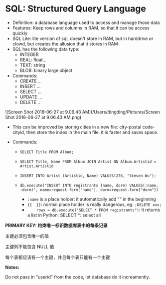# SQL: Structured Query Language

-   Definition: a database language used to access and manage those data
-   Features: Keep rows and columns in RAM, so that it can be access quickly
-   SQL Lite: lite version of sql, doesn't store in RAM, but in harddrive or clowd, but creates the allusion that it stores in RAM
-   SQL has the following data type:
    -   INTEGER
    -   REAL: float...
    -   TEXT: string
    -   BLOB: binary large object
-   Commands:
    -   CREATE ... 
    -   INSERT ... 
    -   SELECT ... 
    -   UPDATE ... 
    -   DELETE ..

![Screen Shot 2018-06-27 at 9.06.43 AM](/Users/dingding/Pictures/Screen Shot 2018-06-27 at 9.06.43 AM.png)

-   This can be improved by storing cities in a new file: city-postal code-cityid, then store the index in the main file. it is faster and saves space.

-   Commands:

    -   `SELECT Title FROM Album;`
    -   `SELECT Title, Name FROM Album JOIN Artist ON Album.Artistid = Artist.Artistid`
    -   `INSERT INTO Artist (Artistid, Name) VALUES(276, "Steven Wu");`

    -   `db.execute("INSERT INTO registrants (name, dorm) VALUES(:name, :dorm)", name=request.form["name"], dorm=request.form["dorm"])`

        -   `:name` is a place holder: it automatically add "\" in the beginning
        -   `{{  }}`: normal place holder is really dangerous, eg: `;DELETE xxx;`
        -   `    rows = db.execute("SELECT * FROM registrants")`: it returns a list in Python; SELECT *: select all

        

**PRIMARY KEY: 约束唯一标识数据库表中的每条记录**

主键必须包含唯一的值

主键列不能包含 NULL 值

每个表都应该有一个主键，并且每个表只能有一个主键



**Notes:**

Do not pass in "userid" from the code, let database do it increamently.